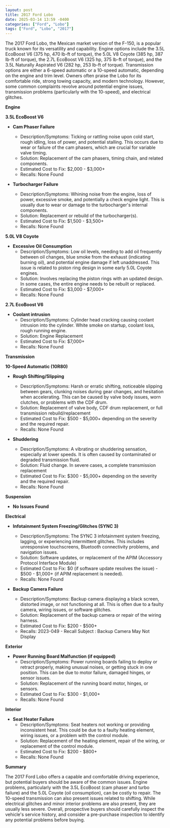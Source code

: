 ```yaml
---
layout: post
title: 2017 Ford Lobo
date: 2025-03-14 13:59 -0400
categories: ["Ford", "Lobo"]
tags: ["Ford", "Lobo", "2017"]
---
```

The 2017 Ford Lobo, the Mexican market version of the F-150, is a popular truck known for its versatility and capability. Engine options include the 3.5L EcoBoost V6 (375 hp, 470 lb-ft of torque), the 5.0L V8 Coyote (385 hp, 387 lb-ft of torque), the 2.7L EcoBoost V6 (325 hp, 375 lb-ft of torque), and the 3.5L Naturally Aspirated V6 (282 hp, 253 lb-ft of torque). Transmission options are either a 6-speed automatic or a 10-speed automatic, depending on the engine and trim level. Owners often praise the Lobo for its comfortable ride, strong towing capacity, and modern technology. However, some common complaints revolve around potential engine issues, transmission problems (particularly with the 10-speed), and electrical glitches.

**Engine**

**3.5L EcoBoost V6**

*   **Cam Phaser Failure**
    *   Description/Symptoms: Ticking or rattling noise upon cold start, rough idling, loss of power, and potential stalling. This occurs due to wear or failure of the cam phasers, which are crucial for variable valve timing.
    *   Solution: Replacement of the cam phasers, timing chain, and related components.
    *   Estimated Cost to Fix: $2,000 - $3,000+
    *   Recalls: None Found

*   **Turbocharger Failure**
    *   Description/Symptoms: Whining noise from the engine, loss of power, excessive smoke, and potentially a check engine light. This is usually due to wear or damage to the turbocharger's internal components.
    *   Solution: Replacement or rebuild of the turbocharger(s).
    *   Estimated Cost to Fix: $1,500 - $3,500+
    *   Recalls: None Found

**5.0L V8 Coyote**

*   **Excessive Oil Consumption**
    *   Description/Symptoms: Low oil levels, needing to add oil frequently between oil changes, blue smoke from the exhaust (indicating burning oil), and potential engine damage if left unaddressed. This issue is related to piston ring design in some early 5.0L Coyote engines.
    *   Solution: Involves replacing the piston rings with an updated design. In some cases, the entire engine needs to be rebuilt or replaced.
    *   Estimated Cost to Fix: $3,000 - $7,000+
    *   Recalls: None Found

**2.7L EcoBoost V6**
* **Coolant intrusion**
    * Description/Symptoms: Cylinder head cracking causing coolant intrusion into the cylinder. White smoke on startup, coolant loss, rough running engine.
    * Solution: Engine Replacement
    * Estimated Cost to Fix: $7,000+
    * Recalls: None Found

**Transmission**

**10-Speed Automatic (10R80)**

*   **Rough Shifting/Slipping**
    *   Description/Symptoms: Harsh or erratic shifting, noticeable slipping between gears, clunking noises during gear changes, and hesitation when accelerating. This can be caused by valve body issues, worn clutches, or problems with the CDF drum.
    *   Solution: Replacement of valve body, CDF drum replacement, or full transmission rebuild/replacement
    *   Estimated Cost to Fix: $500 - $5,000+ depending on the severity and the required repair.
    *   Recalls: None Found

*   **Shuddering**
    *   Description/Symptoms: A vibrating or shuddering sensation, especially at lower speeds. It is often caused by contaminated or degraded transmission fluid.
    *   Solution: Fluid change. In severe cases, a complete transmission replacement
    *   Estimated Cost to Fix: $300 - $5,000+ depending on the severity and the required repair.
    *   Recalls: None Found

**Suspension**

*   **No Issues Found**

**Electrical**

*   **Infotainment System Freezing/Glitches (SYNC 3)**
    *   Description/Symptoms: The SYNC 3 infotainment system freezing, lagging, or experiencing intermittent glitches. This includes unresponsive touchscreens, Bluetooth connectivity problems, and navigation issues.
    *   Solution: Software updates, or replacement of the APIM (Accessory Protocol Interface Module)
    *   Estimated Cost to Fix: $0 (if software update resolves the issue) - $500 - $1,000+ (if APIM replacement is needed).
    *   Recalls: None Found

*   **Backup Camera Failure**
    *   Description/Symptoms: Backup camera displaying a black screen, distorted image, or not functioning at all. This is often due to a faulty camera, wiring issues, or software glitches.
    *   Solution: Replacement of the backup camera or repair of the wiring harness.
    *   Estimated Cost to Fix: $200 - $500+
    *   Recalls: 2023-049 - Recall Subject : Backup Camera May Not Display

**Exterior**

*   **Power Running Board Malfunction (if equipped)**
    *   Description/Symptoms: Power running boards failing to deploy or retract properly, making unusual noises, or getting stuck in one position. This can be due to motor failure, damaged hinges, or sensor issues.
    *   Solution: Replacement of the running board motor, hinges, or sensors.
    *   Estimated Cost to Fix: $300 - $1,000+
    *   Recalls: None Found

**Interior**

*   **Seat Heater Failure**
    *   Description/Symptoms: Seat heaters not working or providing inconsistent heat. This could be due to a faulty heating element, wiring issues, or a problem with the control module.
    *   Solution: Replacement of the heating element, repair of the wiring, or replacement of the control module.
    *   Estimated Cost to Fix: $200 - $800+
    *   Recalls: None Found

**Summary**

The 2017 Ford Lobo offers a capable and comfortable driving experience, but potential buyers should be aware of the common issues. Engine problems, particularly with the 3.5L EcoBoost (cam phaser and turbo failure) and the 5.0L Coyote (oil consumption), can be costly to repair. The 10-speed transmission can also present issues related to shifting. While electrical glitches and minor interior problems are also present, they are usually less severe. Overall, prospective buyers should carefully inspect the vehicle's service history, and consider a pre-purchase inspection to identify any potential problems before buying.

